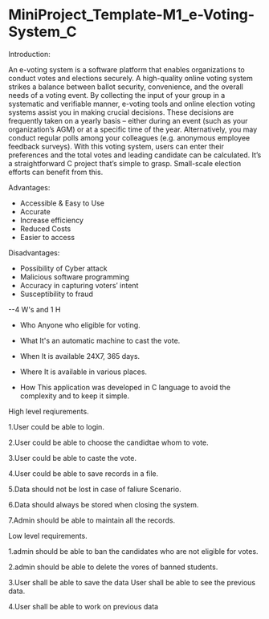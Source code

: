 # MiniProject_Template-M1_e-Voting-System_C
Introduction:

An e-voting system is a software platform that enables organizations to conduct votes and elections securely. A high-quality online voting system strikes a balance between ballot security, convenience, and the overall needs of a voting event. By collecting the input of your group in a systematic and verifiable manner, e-voting tools and online election voting systems assist you in making crucial decisions. These decisions are frequently taken on a yearly basis – either during an event (such as your organization’s AGM) or at a specific time of the year. Alternatively, you may conduct regular polls among your colleagues (e.g. anonymous employee feedback surveys).
With this voting system, users can enter their preferences and the total votes and leading candidate can be calculated. It’s a straightforward C project that’s simple to grasp. Small-scale election efforts can benefit from this.

Advantages:
- Accessible & Easy to Use
- Accurate
- Increase efficiency
- Reduced Costs
- Easier to access 

Disadvantages:
- Possibility of Cyber attack
-  Malicious software programming
- Accuracy in capturing voters’ intent
- Susceptibility to fraud


--4 W's and 1 H
* Who
Anyone who eligible for voting.

* What
It's an automatic machine to cast the vote.

* When
It is available 24X7, 365 days.

* Where
It is available in various places.

* How
This application was developed in C language to avoid the complexity and to keep it simple.



High level reqiurements.


1.User could be able to login.

2.User could be able to choose the candidtae whom to vote.

3.User could be able to caste the vote.

4.User could be able to save records in a file.

5.Data should not be lost in case of faliure Scenario.

6.Data should always be stored when closing the system.

7.Admin should be able to maintain all the records.



Low level requirements.


1.admin should be able to ban the candidates who are not eligible for votes.

2.admin should be able to delete the vores of banned students.

3.User shall be able to save the data User shall be able to see the previous data.

4.User shall be able to work on previous data



